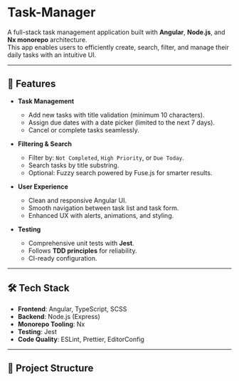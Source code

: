 # Task-Manager

A full-stack task management application built with **Angular**, **Node.js**, and **Nx monorepo** architecture.  
This app enables users to efficiently create, search, filter, and manage their daily tasks with an intuitive UI.

---

## 🚀 Features

- **Task Management**
  - Add new tasks with title validation (minimum 10 characters).
  - Assign due dates with a date picker (limited to the next 7 days).
  - Cancel or complete tasks seamlessly.

- **Filtering & Search**
  - Filter by: `Not Completed`, `High Priority`, or `Due Today`.
  - Search tasks by title substring.
  - Optional: Fuzzy search powered by Fuse.js for smarter results.

- **User Experience**
  - Clean and responsive Angular UI.
  - Smooth navigation between task list and task form.
  - Enhanced UX with alerts, animations, and styling.

- **Testing**
  - Comprehensive unit tests with **Jest**.
  - Follows **TDD principles** for reliability.
  - CI-ready configuration.

---

## 🛠️ Tech Stack

- **Frontend**: Angular, TypeScript, SCSS  
- **Backend**: Node.js (Express)  
- **Monorepo Tooling**: Nx  
- **Testing**: Jest  
- **Code Quality**: ESLint, Prettier, EditorConfig  

---

## 📂 Project Structure

